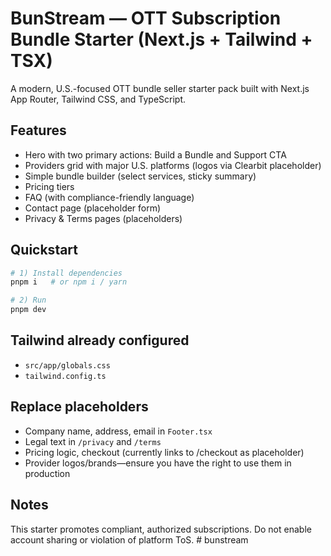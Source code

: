 # BunStream — OTT Subscription Bundle Starter (Next.js + Tailwind + TSX)

A modern, U.S.-focused OTT bundle seller starter pack built with Next.js App Router, Tailwind CSS, and TypeScript.

## Features
- Hero with two primary actions: Build a Bundle and Support CTA
- Providers grid with major U.S. platforms (logos via Clearbit placeholder)
- Simple bundle builder (select services, sticky summary)
- Pricing tiers
- FAQ (with compliance-friendly language)
- Contact page (placeholder form)
- Privacy & Terms pages (placeholders)

## Quickstart
```bash
# 1) Install dependencies
pnpm i   # or npm i / yarn

# 2) Run
pnpm dev
```

## Tailwind already configured
- `src/app/globals.css`
- `tailwind.config.ts`

## Replace placeholders
- Company name, address, email in `Footer.tsx`
- Legal text in `/privacy` and `/terms`
- Pricing logic, checkout (currently links to /checkout as placeholder)
- Provider logos/brands—ensure you have the right to use them in production

## Notes
This starter promotes compliant, authorized subscriptions. Do not enable account sharing or violation of platform ToS.
#   b u n s t r e a m  
 